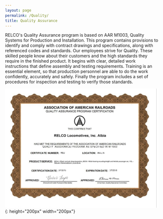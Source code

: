 ```yaml
---
layout: page
permalink: /Quality/
title: Quality Assurance
---
```

RELCO's Quality Assurance program is based on AAR M1003, Quality Systems for Production and Installation.  This program contains provisions to identify and comply with contract drawings and specifications, along with referenced codes and standards.  Our employees strive for Quality.  These skilled people know about their customers and the high standards they require in the finished product. It begins with clear, detailed work instructions that define assembly and testing requirements. Training is an essential element, so that production personnel are able to do the work confidently, accurately and safely. Finally the program includes a set of procedures for inspection and testing to verify those standards.

![Quality Assurance](/images/quality.jpg)
{: height="200px" width="200px"}
